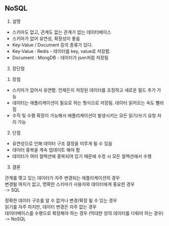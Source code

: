 ## NoSQL

1. 설명

- 스키마도 없고, 관계도 없는 관계가 없는 데이터베이스
- 스키마가 없어 유연성, 확장성이 좋음
- Key-Value / Document 등의 종류가 있다.
- Key-Value : Redis - 데이터를 key, value로 저장함.
- Document : MongDB - 데이터가 json처럼 저장됨

2. 장단점

1) 장점
- 스키마가 없어서 유연함. 언제든지 저장된 데이터를 조정하고 새로운 필드 추가 가능
- 데이터는 애플리케이션이 필요로 하는 형식으로 저장됨. 데이터 읽어오는 속도 빨라짐
- 수직 및 수평 확장이 가능해서 애플리케이션이 발생시키는 모든 읽기/쓰기 요청 처리 가능

2) 단점
- 유연성으로 인해 데이터 구조 결정을 미루게 될 수 있음
- 데이터 중복을 계속 업데이트 해야 함
- 데이터가 여러 컬렉션에 중복되어 있기 때문에 수정 시 모든 컬렉션에서 수행

3. 결론

관계를 맺고 있는 데이터가 자주 변경되는 애플리케이션의 경우
</br>
변경될 여지가 없고, 명확한 스키마가 사용자와 데이터에게 중요한 경우
</br>
-> SQL

정확한 데이터 구조를 알 수 없거나 변경/확장 될 수 있는 경우
</br>
읽기를 자주 하지만, 데이터 변경은 자주 없는 경우
</br>
데이터베이스를 수평으로 확장해야 하는 경우 (막대한 양의 데이터를 다뤄야 하는 경우)
</br>
-> NoSQL